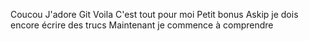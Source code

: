 Coucou 
J'adore Git
Voila 
C'est tout pour moi
Petit bonus 
Askip je dois encore écrire des trucs 
Maintenant je commence à comprendre
